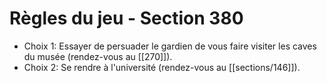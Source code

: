 # Règles du jeu - Section 380

- Choix 1: Essayer de persuader le gardien de vous faire visiter les caves du musée (rendez-vous au [[270]]).
- Choix 2: Se rendre à l'université (rendez-vous au [[sections/146]]).